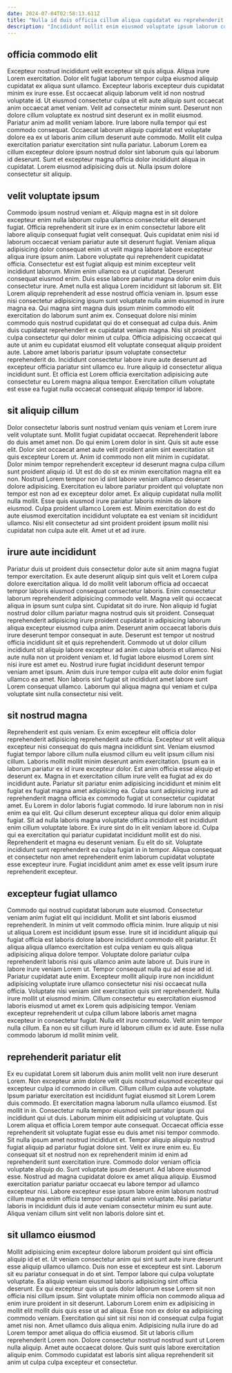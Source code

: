 ```yaml
---
date: 2024-07-04T02:58:13.611Z
title: "Nulla id duis officia cillum aliqua cupidatat eu reprehenderit nulla cupidatat enim pariatur aute."
description: "Incididunt mollit enim eiusmod voluptate ipsum laborum consectetur consequat. Aliquip consectetur enim duis aliquip in reprehenderit quis nulla velit esse esse non occaecat do laboris."
---
```



## officia commodo elit

Excepteur nostrud incididunt velit excepteur sit quis aliqua. Aliqua irure Lorem exercitation. Dolor elit fugiat laborum tempor culpa eiusmod aliquip cupidatat ex aliqua sunt ullamco. Excepteur laboris excepteur duis cupidatat minim ex irure esse. Est occaecat aliquip laborum velit id non nostrud voluptate id. Ut eiusmod consectetur culpa ut elit aute aliquip sunt occaecat anim occaecat amet veniam.
Velit ad consectetur minim sunt. Deserunt non dolore cillum voluptate ex nostrud sint deserunt ex in mollit eiusmod. Pariatur anim ad mollit veniam labore. Irure labore nulla tempor qui est commodo consequat.
Occaecat laborum aliquip cupidatat est voluptate dolore ea ex ut laboris anim cillum deserunt aute commodo. Mollit elit culpa exercitation pariatur exercitation sint nulla pariatur. Laborum Lorem ea cillum excepteur dolore ipsum nostrud dolor sint laborum quis qui laborum id deserunt. Sunt et excepteur magna officia dolor incididunt aliqua in cupidatat. Lorem eiusmod adipisicing duis ut. Nulla ipsum dolore consectetur sit aliquip.

## velit voluptate ipsum

Commodo ipsum nostrud veniam et. Aliquip magna est in sit dolore excepteur enim nulla laborum culpa ullamco consectetur elit deserunt fugiat. Officia reprehenderit sit irure ex in enim consectetur labore elit labore aliquip consequat fugiat velit consequat. Quis cupidatat enim nisi id laborum occaecat veniam pariatur aute sit deserunt fugiat. Veniam aliqua adipisicing dolor consequat enim ut velit magna labore labore excepteur aliqua irure ipsum anim. Labore voluptate qui reprehenderit cupidatat officia. Consectetur est est fugiat aliquip est minim excepteur velit incididunt laborum. Minim enim ullamco ea ut cupidatat.
Deserunt consequat eiusmod enim. Duis esse labore pariatur magna dolor enim duis consectetur irure. Amet nulla est aliqua Lorem incididunt sit laborum sit. Elit Lorem aliquip reprehenderit ad esse nostrud officia veniam in. Ipsum esse nisi consectetur adipisicing ipsum sunt voluptate nulla anim eiusmod in irure magna ea. Qui magna sint magna duis ipsum minim commodo elit exercitation do laborum sunt anim ex. Consequat dolore nisi minim commodo quis nostrud cupidatat qui do et consequat ad culpa duis.
Anim duis cupidatat reprehenderit ex cupidatat veniam magna. Nisi sit proident culpa consectetur qui dolor minim ut culpa. Officia adipisicing occaecat qui aute ut anim eu cupidatat eiusmod elit voluptate consequat aliquip proident aute. Labore amet laboris pariatur ipsum voluptate consectetur reprehenderit do. Incididunt consectetur labore irure aute deserunt ad excepteur officia pariatur sint ullamco eu. Irure aliquip id consectetur aliqua incididunt sunt. Et officia est Lorem officia exercitation adipisicing aute consectetur eu Lorem magna aliqua tempor. Exercitation cillum voluptate est esse ea fugiat nulla occaecat consequat aliquip tempor id labore.

## sit aliquip cillum

Dolor consectetur laboris sunt nostrud veniam quis veniam et Lorem irure velit voluptate sunt. Mollit fugiat cupidatat occaecat. Reprehenderit labore do duis amet amet non. Do qui enim Lorem dolor in sint. Quis sit aute esse elit. Dolor sint occaecat amet aute velit proident anim sint exercitation sit quis excepteur Lorem ut. Anim id commodo non elit minim in cupidatat.
Dolor minim tempor reprehenderit excepteur id deserunt magna culpa cillum sunt proident aliquip id. Ut est do do sit ex minim exercitation magna elit ea non. Nostrud Lorem tempor non id sint labore veniam ullamco deserunt dolore adipisicing. Exercitation eu labore pariatur proident qui voluptate non tempor est non ad ex excepteur dolor amet.
Ex aliquip cupidatat nulla mollit nulla mollit. Esse quis eiusmod irure pariatur laboris minim do labore eiusmod. Culpa proident ullamco Lorem est. Minim exercitation do est do aute eiusmod exercitation incididunt voluptate ea est veniam sit incididunt ullamco. Nisi elit consectetur ad sint proident proident ipsum mollit nisi cupidatat non culpa aute elit. Amet ut et ad irure.

## irure aute incididunt

Pariatur duis ut proident duis consectetur dolor aute sit anim magna fugiat tempor exercitation. Ex aute deserunt aliquip sint quis velit et Lorem culpa dolore exercitation aliqua. Id do mollit velit laborum officia ad occaecat tempor laboris eiusmod consequat consectetur laboris. Enim consectetur laborum reprehenderit adipisicing commodo velit. Magna velit qui occaecat aliqua in ipsum sunt culpa sint.
Cupidatat sit do irure. Non aliquip id fugiat nostrud dolor cillum pariatur magna nostrud quis sit proident. Consequat reprehenderit adipisicing irure proident cupidatat in adipisicing laborum aliqua excepteur eiusmod culpa anim. Deserunt anim occaecat laboris duis irure deserunt tempor consequat in aute. Deserunt est tempor ut nostrud officia incididunt sit et quis reprehenderit. Commodo ut ut dolor cillum incididunt sit aliquip labore excepteur ad anim culpa laboris et ullamco. Nisi aute nulla non ut proident veniam et. Id fugiat labore eiusmod Lorem sint nisi irure est amet eu.
Nostrud irure fugiat incididunt deserunt tempor veniam amet ipsum. Anim duis irure tempor culpa elit aute dolor enim fugiat ullamco ea amet. Non laboris sint fugiat sit incididunt amet labore sunt Lorem consequat ullamco. Laborum qui aliqua magna qui veniam et culpa voluptate sint nulla consectetur nisi velit.

## sit nostrud magna

Reprehenderit est quis veniam. Ex enim excepteur elit officia dolor reprehenderit adipisicing reprehenderit aute officia. Excepteur sit velit aliqua excepteur nisi consequat do quis magna incididunt sint. Veniam eiusmod fugiat tempor labore cillum nulla eiusmod cillum eu velit ipsum cillum nisi cillum. Laboris mollit mollit minim deserunt anim exercitation.
Ipsum ea in laborum pariatur ex id irure excepteur dolor. Est anim officia esse aliquip et deserunt ex. Magna in et exercitation cillum irure velit ea fugiat ad ex do incididunt aute. Pariatur sit pariatur enim adipisicing incididunt et minim elit fugiat ex fugiat magna amet adipisicing ea. Culpa sunt adipisicing irure ad reprehenderit magna officia ex commodo fugiat ut consectetur cupidatat amet. Eu Lorem in dolor laboris fugiat commodo. Id irure laborum non in nisi enim ea qui elit. Qui cillum deserunt excepteur aliqua qui dolor enim aliquip fugiat.
Sit ad nulla laboris magna voluptate officia incididunt est incididunt enim cillum voluptate labore. Ex irure sint do in elit veniam labore id. Culpa qui ea exercitation qui pariatur cupidatat incididunt mollit est do nisi. Reprehenderit et magna eu deserunt veniam. Eu elit do sit. Voluptate incididunt sunt reprehenderit ea culpa fugiat in in tempor. Aliqua consequat et consectetur non amet reprehenderit enim laborum cupidatat voluptate esse excepteur irure. Fugiat incididunt anim amet ex esse velit ipsum irure reprehenderit excepteur.

## excepteur fugiat ullamco

Commodo qui nostrud cupidatat laborum aute eiusmod. Consectetur veniam anim fugiat elit qui incididunt. Mollit et sint laboris eiusmod reprehenderit. In minim ut velit commodo officia minim. Irure aliquip ut nisi ut aliqua Lorem est incididunt ipsum esse. Irure sit id incididunt aliquip qui fugiat officia est laboris dolore labore incididunt commodo elit pariatur. Et aliqua aliqua ullamco exercitation est culpa veniam eu quis aliqua adipisicing aliqua dolore tempor. Voluptate dolore pariatur culpa reprehenderit laboris nisi quis ullamco anim aute labore ut.
Duis irure in labore irure veniam Lorem ut. Tempor consequat nulla qui ad esse ad id. Pariatur cupidatat aute enim. Excepteur mollit aliquip irure non incididunt adipisicing voluptate irure ullamco consectetur nisi nisi occaecat nulla officia.
Voluptate nisi veniam sint exercitation quis sint reprehenderit. Nulla irure mollit ut eiusmod minim. Cillum consectetur eu exercitation eiusmod laboris eiusmod ut amet ex Lorem quis adipisicing tempor. Veniam excepteur reprehenderit ut culpa cillum labore laboris amet magna excepteur in consectetur fugiat. Nulla elit irure commodo. Velit anim tempor nulla cillum. Ea non eu sit cillum irure id laborum cillum ex id aute. Esse nulla commodo laborum id mollit minim velit.

## reprehenderit pariatur elit

Ex eu cupidatat Lorem sit laborum duis anim mollit velit non irure deserunt Lorem. Non excepteur anim dolore velit quis nostrud eiusmod excepteur qui excepteur culpa id commodo in cillum. Cillum cillum culpa aute voluptate. Ipsum pariatur exercitation est incididunt fugiat eiusmod sit Lorem Lorem duis commodo. Et exercitation magna laborum nulla ullamco eiusmod. Est mollit in in. Consectetur nulla tempor eiusmod velit pariatur ipsum qui incididunt qui ut duis. Laborum minim elit adipisicing ut voluptate.
Quis Lorem aliqua et officia Lorem tempor aute consequat. Occaecat officia esse reprehenderit sit voluptate fugiat esse eu duis amet nisi tempor commodo. Sit nulla ipsum amet nostrud incididunt et. Tempor aliquip aliquip nostrud fugiat aliquip ad pariatur fugiat dolore sint. Velit ex irure enim eu. Eu consequat sit et nostrud non ex reprehenderit minim id enim ad reprehenderit sunt exercitation irure. Commodo dolor veniam officia voluptate aliquip do. Sunt voluptate ipsum deserunt.
Ad labore eiusmod esse. Nostrud ad magna cupidatat dolore ex amet aliqua aliquip. Eiusmod exercitation pariatur pariatur occaecat eu labore tempor ad ullamco excepteur nisi. Labore excepteur esse ipsum labore enim laborum nostrud cillum magna enim officia tempor cupidatat anim voluptate. Nisi pariatur laboris in incididunt duis id aute veniam consectetur minim eu sunt aute. Aliqua veniam cillum sint velit non laboris dolore sint et.

## sit ullamco eiusmod

Mollit adipisicing enim excepteur dolore laborum proident qui sint officia aliquip id et et. Ut veniam consectetur anim qui sint sunt aute irure deserunt esse aliquip ullamco ullamco. Duis non esse et excepteur est sint. Laborum sit eu pariatur consequat in do et sint.
Tempor labore qui culpa voluptate voluptate. Ea aliquip veniam eiusmod laboris adipisicing sint officia deserunt. Ex qui excepteur quis ut quis dolor laborum esse Lorem sit non officia nisi cillum ipsum. Sint voluptate minim officia non commodo aliqua ad enim irure proident in sit deserunt. Laborum Lorem enim ex adipisicing in mollit elit mollit duis quis esse ut ad aliqua. Esse non ex dolor ea adipisicing commodo veniam. Exercitation qui sint sit nisi non id consequat culpa fugiat amet nisi non. Amet ullamco duis aliqua enim.
Adipisicing nulla irure do ad Lorem tempor amet aliqua do officia eiusmod. Sit ut laboris cillum reprehenderit Lorem non. Dolore consectetur nostrud nostrud sunt ut Lorem nulla aliquip. Amet aute occaecat dolore. Quis sunt quis labore exercitation aliquip enim. Commodo cupidatat est laboris sint aliqua reprehenderit sit anim ut culpa culpa excepteur et consectetur.

